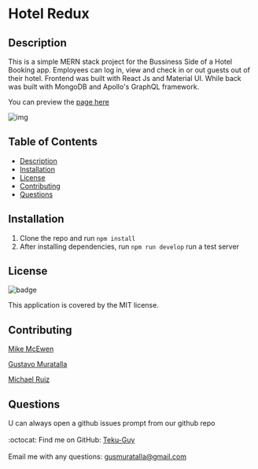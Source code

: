 # Hotel Redux

## Description
This is a simple MERN stack project for the Bussiness Side of a Hotel Booking app. Employees can log in, view and check in or out guests out of their hotel.
Frontend was built with React Js and Material UI. While back was built with MongoDB and Apollo's GraphQL framework.

You can preview the [page here](https://pacific-journey-96922.herokuapp.com/)

![img]()


## Table of Contents
  - [Description](#description)
  - [Installation](#installation)
  - [License](#license)
  - [Contributing](#contributing)
  - [Questions](#questions)



## Installation
1. Clone the repo and run ```npm install```
2. After installing dependencies, run ```npm run develop``` run a test server

## License
![badge](https://img.shields.io/badge/license-MIT-brightgreen)

This application is covered by the MIT license. 

## Contributing
[Mike McEwen](https://github.com/mcewball13)

[Gustavo Muratalla](https://github.com/Teku-Guy)

[Michael Ruiz](https://github.com/Frostquill)

## Questions
U can always open a github issues prompt from our github repo<br />
<br />
:octocat: Find me on GitHub: [Teku-Guy](https://github.com/Teku-Guy)<br />
<br />
Email me with any questions: gusmuratalla@gmail.com<br /><br />